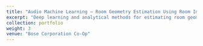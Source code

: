 ```yaml
---
title: "Audio Machine Learning – Room Geometry Estimation Using Room Impulse Response (RIR)"
excerpt: "Deep learning and analytical methods for estimating room geometry from Room Impulse Responses (RIR) in realistic acoustic environments<br/><img src='/images/audio_rir_room_geometry.png'>"
collection: portfolio
weight: 3
venue: "Bose Corporation Co-Op"
---
```


